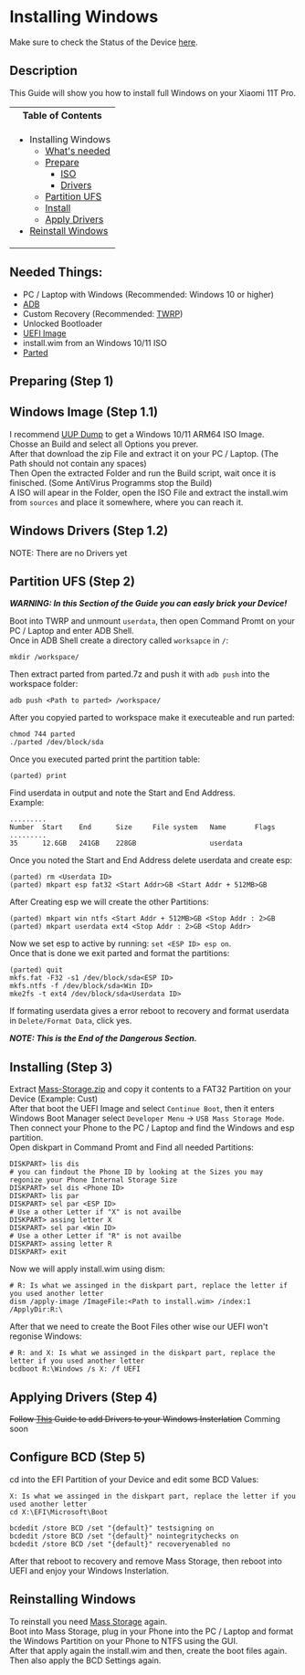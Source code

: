 # Installing Windows

Make sure to check the Status of the Device [here](https://github.com/Robotix22/MU-Qcom/blob/main/Status.md#xiaomi-11t-pro).

## Description

This Guide will show you how to install full Windows on your Xiaomi 11T Pro.

<table>
<tr><th>Table of Contents</th></th>
<tr><td>
  
- Installing Windows
    - [What's needed](https://github.com/Robotix22/MU-Qcom-Guides/blob/main/Xiaomi-11T-Pro/Win.md#needed-things)
    - [Prepare](https://github.com/Robotix22/MU-Qcom-Guides/blob/main/Xiaomi-11T-Pro/Win.md#preparing-step-1)
        - [ISO](https://github.com/Robotix22/MU-Qcom-Guides/blob/main/Xiaomi-11T-Pro/Win.md#windows-image-step-11)
        - [Drivers](https://github.com/Robotix22/MU-Qcom-Guides/blob/main/Xiaomi-11T-Pro/Win.md#windows-drivers-step-12)
    - [Partition UFS](https://github.com/Robotix22/MU-Qcom-Guides/blob/main/Xiaomi-11T-Pro/Win.md#partition-ufs-step-2)
    - [Install](https://github.com/Robotix22/MU-Qcom-Guides/blob/main/Xiaomi-11T-Pro/Win.md#installing-step-3)
    - [Apply Drivers](https://github.com/Robotix22/MU-Qcom-Guides/blob/main/Xiaomi-11T-Pro/Win.md#applying-drivers-step-4)
- [Reinstall Windows](https://github.com/Robotix22/MU-Qcom-Guides/blob/main/Xiaomi-11T-Pro/Win.md#reinstalling-windows)

</td></tr> </table>

## Needed Things:
   - PC / Laptop with Windows (Recommended: Windows 10 or higher)
   - [ADB](https://developer.android.com/studio/releases/platform-tools#downloads)
   - Custom Recovery (Recommended: [TWRP](https://sourceforge.net/projects/recovery-for-xiaomi-devices/files/vili/twrp-3.7.0_12-v7.2_A12-vili-skkk.img/download))
   - Unlocked Bootloader
   - [UEFI Image](https://github.com/Robotix22/MU-Qcom)
   - install.wim from an Windows 10/11 ISO
   - [Parted](https://renegade-project.tech/tools/parted.7z)

## Preparing (Step 1)

## Windows Image (Step 1.1)

I recommend [UUP Dump](https://uupdump.net/) to get a Windows 10/11 ARM64 ISO Image. <br />
Chosse an Build and select all Options you prever. <br />
After that download the zip File and extract it on your PC / Laptop. (The Path should not contain any spaces) <br />
Then Open the extracted Folder and run the Build script, wait once it is finisched. (Some AntiVirus Programms stop the Build) <br />
A ISO will apear in the Folder, open the ISO File and extract the install.wim from `sources` and place it somewhere, where you can reach it.

## Windows Drivers (Step 1.2)

NOTE: There are no Drivers yet

## Partition UFS (Step 2)

***WARNING: In this Section of the Guide you can easly brick your Device!***

Boot into TWRP and unmount `userdata`, then open Command Promt on your PC / Laptop and enter ADB Shell. <br />
Once in ADB Shell create a directory called `worksapce` in `/`:
```
mkdir /workspace/
```
Then extract parted from parted.7z and push it with `adb push` into the workspace folder:
```
adb push <Path to parted> /workspace/
```
After you copyied parted to workspace make it executeable and run parted:
```
chmod 744 parted
./parted /dev/block/sda
```
Once you executed parted print the partition table:
```
(parted) print
```
Find userdata in output and note the Start and End Address. <br />
Example:
```
.........
Number  Start    End      Size     File system   Name       Flags
.........
35      12.6GB   241GB    228GB                  userdata
```
Once you noted the Start and End Address delete userdata and create esp:
```
(parted) rm <Userdata ID>
(parted) mkpart esp fat32 <Start Addr>GB <Start Addr + 512MB>GB
```
After Creating esp we will create the other Partitions:
```
(parted) mkpart win ntfs <Start Addr + 512MB>GB <Stop Addr : 2>GB
(parted) mkpart userdata ext4 <Stop Addr : 2>GB <Stop Addr>
```
Now we set esp to active by running: `set <ESP ID> esp on`. <br />
Once that is done we exit parted and format the partitions:
```
(parted) quit
mkfs.fat -F32 -s1 /dev/block/sda<ESP ID>
mkfs.ntfs -f /dev/block/sda<Win ID>
mke2fs -t ext4 /dev/block/sda<Userdata ID>
```
If formating userdata gives a error reboot to recovery and format userdata in `Delete/Format Data`, click yes. <br />

***NOTE: This is the End of the Dangerous Section.***

## Installing (Step 3)

Extract [Mass-Storage.zip](https://github.com/Robotix22/MU-Qcom-Guides/files/11005130/Mass-Storage.zip) and copy it contents to a FAT32 Partition on your Device (Example: Cust) <br />
After that boot the UEFI Image and select `Continue Boot`, then it enters Windows Boot Manager select `Developer Menu` -> `USB Mass Storage Mode`. <br />
Then connect your Phone to the PC / Laptop and find the Windows and esp partition. <br />
Open diskpart in Command Promt and Find all needed Partitions:
```
DISKPART> lis dis
# you can findout the Phone ID by looking at the Sizes you may regonize your Phone Internal Storage Size
DISKPART> sel dis <Phone ID>
DISKPART> lis par
DISKPART> sel par <ESP ID>
# Use a other Letter if "X" is not availbe
DISKPART> assing letter X
DISKPART> sel par <Win ID>
# Use a other Letter if "R" is not availbe
DISKPART> assing letter R
DISKPART> exit
```
Now we will apply install.wim using dism:
```
# R: Is what we assinged in the diskpart part, replace the letter if you used another letter
dism /apply-image /ImageFile:<Path to install.wim> /index:1 /ApplyDir:R:\
```
After that we need to create the Boot Files other wise our UEFI won't regonise Windows:
```
# R: and X: Is what we assinged in the diskpart part, replace the letter if you used another letter
bcdboot R:\Windows /s X: /f UEFI
```

## Applying Drivers (Step 4)

~~Follow [This](https://github.com/Robotix22/MU-Qcom-Guides/blob/main/Xiaomi-11T-Pro/Win-Drivers.md) Guide to add Drivers to your Windows Insterlation~~ Comming soon

## Configure BCD (Step 5)

cd into the EFI Partition of your Device and edit some BCD Values:
```
X: Is what we assinged in the diskpart part, replace the letter if you used another letter
cd X:\EFI\Microsoft\Boot

bcdedit /store BCD /set "{default}" testsigning on
bcdedit /store BCD /set "{default}" nointegritychecks on
bcdedit /store BCD /set "{default}" recoveryenabled no
```
After that reboot to recovery and remove Mass Storage, then reboot into UEFI and enjoy your Windows Insterlation.

## Reinstalling Windows

To reinstall you need [Mass Storage](https://github.com/Robotix22/MU-Qcom-Guides/files/11005130/Mass-Storage.zip) again. <br />
Boot into Mass Storage, plug in your Phone into the PC / Laptop and format the Windows Partition on your Phone to NTFS using the GUI. <br />
After that apply again the install.wim and then, create the boot files again. <br />
Then also apply the BCD Settings again.

